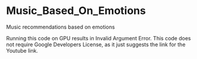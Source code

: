 # Music_Based_On_Emotions
Music recommendations based on emotions

Running this code on GPU results in Invalid Argument Error.
This code does not require Google Developers License, as it just suggests the link for the Youtube link. 
